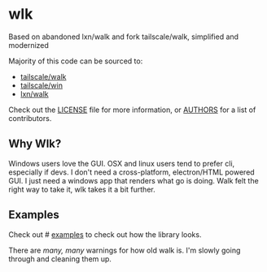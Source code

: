 # wlk
Based on abandoned lxn/walk and fork tailscale/walk, simplified and modernized

Majority of this code can be sourced to:
- [tailscale/walk](https://github.com/tailscale/walk)
- [tailscale/win](https://github.com/tailscale/win)
- [lxn/walk](https://github.com/lxn/walk)

Check out the [LICENSE](LICENSE) file for more information, or [AUTHORS](AUTHORS) for a list of contributors.

## Why Wlk?

Windows users love the GUI. OSX and linux users tend to prefer cli, especially if devs. I don't need a cross-platform, electron/HTML powered GUI. I just need a windows app that renders what go is doing. Walk felt the right way to take it, wlk takes it a bit further.

## Examples

Check out # [examples](examples) to check out how the library looks.

There are *many, many* warnings for how old walk is. I'm slowly going through and cleaning them up.